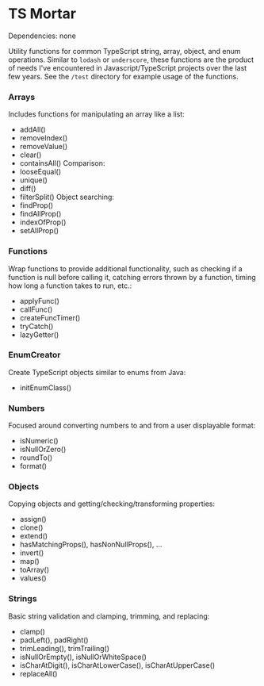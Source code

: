 TS Mortar
==============

Dependencies:
none

Utility functions for common TypeScript string, array, object, and enum operations.
Similar to `lodash` or `underscore`, these functions are the product of needs I've encountered in Javascript/TypeScript projects over the last few years.
See the `/test` directory for example usage of the functions.

### Arrays
Includes functions for manipulating an array like a list:
* addAll()
* removeIndex()
* removeValue()
* clear()
* containsAll()
Comparison:
* looseEqual()
* unique()
* diff()
* filterSplit()
Object searching:
* findProp()
* findAllProp()
* indexOfProp()
* setAllProp()

### Functions
Wrap functions to provide additional functionality, such as checking if a function is null before calling it, catching errors thrown by a function, timing how long a function takes to run, etc.:
* applyFunc()
* callFunc()
* createFuncTimer()
* tryCatch()
* lazyGetter()

### EnumCreator
Create TypeScript objects similar to enums from Java:
* initEnumClass()

### Numbers
Focused around converting numbers to and from a user displayable format:
* isNumeric()
* isNullOrZero()
* roundTo()
* format()

### Objects
Copying objects and getting/checking/transforming properties:
* assign()
* clone()
* extend()
* hasMatchingProps(), hasNonNullProps(), ...
* invert()
* map()
* toArray()
* values()

### Strings
Basic string validation and clamping, trimming, and replacing:
* clamp()
* padLeft(), padRight()
* trimLeading(), trimTrailing()
* isNullOrEmpty(), isNullOrWhiteSpace()
* isCharAtDigit(), isCharAtLowerCase(), isCharAtUpperCase()
* replaceAll()